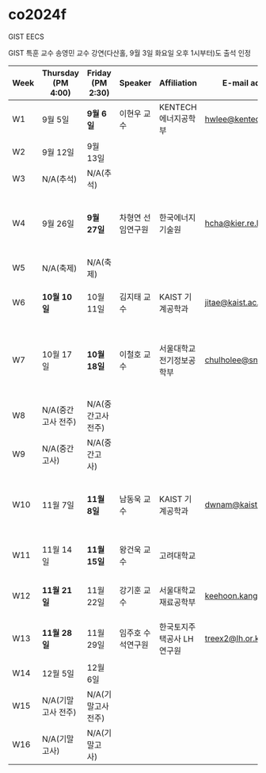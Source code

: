# co2024f

GIST EECS

GIST 특훈 교수 송영민 교수 강연(다산홀, 9월 3일 화요일 오후 1시부터)도 출석 인정

|Week|Thursday (PM 4:00)|Friday (PM 2:30)|Speaker|Affiliation|E-mail address|Title|Host|Language|Remark|
|---|---|---|---|---|---|---|---|---|---|
|W1|9월 5일|**9월 6일**|이현우 교수|KENTECH 에너지공학부|hwlee@kentech.ac.kr|TLS in Practice and Research Topics|소순범 교수|영어
|W2|9월 12일|9월 13일|
|W3|N/A(추석)|N/A(추석)|
|W4|9월 26일|**9월 27일**|차형연 선임연구원|한국에너지기술원|hcha@kier.re.kr|Battery materials for next-generation lithium-ion batteries|황의석 교수|영어
|W5|N/A(축제)|N/A(축제)|
|W6|**10월 10일**|10월 11일|김지태 교수|KAIST 기계공학과|jitae@kaist.ac.kr|Additive Manufacturing for Electronics and Photonics|정현호 교수|영어
|W7|10월 17일|**10월 18일**|이철호 교수|서울대학교 전기정보공학부|chulholee@snu.ac.kr|Atomically thin 2D semiconductor electronics toward beyond-CMOS technology|윤훈한 교수|영어
|W8|N/A(중간고사 전주)|N/A(중간고사 전주)|
|W9|N/A(중간고사)|N/A(중간고사)|
|W10|11월 7일|**11월 8일**|남동욱 교수|KAIST 기계공학과|dwnam@kaist.ac.kr|Integrated Light Source Technologies for Quantum Photonics Circuits|강동호 교수|영어
|W11|11월 14일|**11월 15일**|왕건욱 교수|고려대학교|||신현진 교수|?
|W12|**11월 21일**|11월 22일|강기훈 교수|서울대학교 재료공학부|keehoon.kang@snu.ac.kr|Ionic-Electronic Interactions in Emerging Semiconductors|송영민 교수|영어
|W13|**11월 28일**|11월 29일|임주호 수석연구원|한국토지주택공사 LH연구원|treex2@lh.or.kr|Smart City Planning and Urban Structuring|황의석 교수|한국어
|W14|12월 5일|12월 6일|
|W15|N/A(기말고사 전주)|N/A(기말고사 전주)|
|W16|N/A(기말고사)|N/A(기말고사)|
